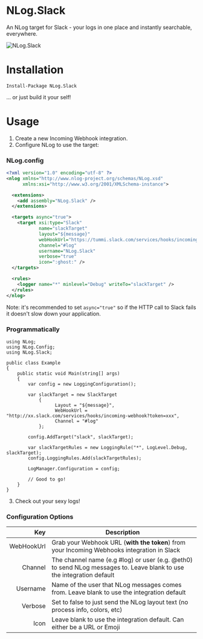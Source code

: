 NLog.Slack
==========
An NLog target for Slack - your logs in one place and instantly searchable, everywhere.

![NLog.Slack](http://i.imgur.com/xRlfNrN.png)

Installation
============
```Install-Package NLog.Slack```

... or just build it your self!

Usage
=====
1. Create a new Incoming Webhook integration.
2. Configure NLog to use the target:

### NLog.config

```xml
<?xml version="1.0" encoding="utf-8" ?>
<nlog xmlns="http://www.nlog-project.org/schemas/NLog.xsd"
      xmlns:xsi="http://www.w3.org/2001/XMLSchema-instance">

  <extensions>
    <add assembly="NLog.Slack" />
  </extensions>

  <targets async="true">
    <target xsi:type="Slack"
            name="slackTarget"
            layout="${message}"
            webHookUrl="https://tummi.slack.com/services/hooks/incoming-webhook?token=xxx"
            channel="#log"
            username="NLog.Slack"
            verbose="true"
            icon=":ghost:" />
  </targets>

  <rules>
    <logger name="*" minlevel="Debug" writeTo="slackTarget" />
  </rules>
</nlog>
```

Note: it's recommended to set ```async="true"``` so if the HTTP call to Slack fails it doesn't slow down your application.

### Programmatically 

```
using NLog;
using NLog.Config;
using NLog.Slack;

public class Example
{
    public static void Main(string[] args)
    {
        var config = new LoggingConfiguration();
        
        var slackTarget = new SlackTarget
            {
                  Layout = "${message}",
                  WebHookUrl = "http://xx.slack.com/services/hooks/incoming-webhook?token=xxx",
                  Channel = "#log"
            };
        
        config.AddTarget("slack", slackTarget);

        var slackTargetRules = new LoggingRule("*", LogLevel.Debug, slackTarget);
        config.LoggingRules.Add(slackTargetRules);

        LogManager.Configuration = config;
        
        // Good to go!
    }
}
```

3. Check out your sexy logs!

### Configuration Options

Key        | Description
----------:| -----------
WebHookUrl | Grab your Webhook URL (__with the token__) from your Incoming Webhooks integration in Slack
Channel    | The channel name (e.g #log) or user (e.g. @eth0) to send NLog messages to. Leave blank to use the integration default
Username   | Name of the user that NLog messages comes from. Leave blank to use the integration default
Verbose    | Set to false to just send the NLog layout text (no process info, colors, etc)
Icon       | Leave blank to use the integration default. Can either be a URL or Emoji
